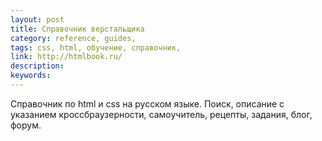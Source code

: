 ```yaml
---
layout: post
title: Справочник верстальщика
category: reference, guides, 
tags: css, html, обучение, справочник, 
link: http://htmlbook.ru/
description: 
keywords: 
---
```


<p>Справочник по html и css на русском языке. Поиск, описание с указанием кроссбраузерности, самоучитель, рецепты, задания, блог, форум.</p>
